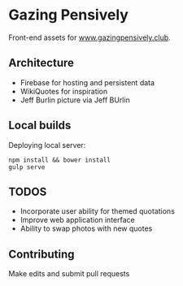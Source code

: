 # Gazing Pensively

Front-end assets for www.gazingpensively.club.

## Architecture
* Firebase for hosting and persistent data
* WikiQuotes for inspiration
* Jeff Burlin picture via Jeff BUrlin

## Local builds
Deploying local server:
```
npm install && bower install
gulp serve
```

## TODOS
* Incorporate user ability for themed quotations
* Improve web application interface
* Ability to swap photos with new quotes

## Contributing

Make edits and submit pull requests